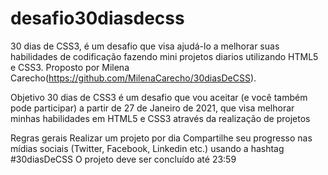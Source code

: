 # desafio30diasdecss
30 dias de CSS3, é um desafio que visa ajudá-lo a melhorar suas habilidades de codificação fazendo mini projetos diarios utilizando HTML5 e CSS3. Proposto por Milena Carecho(https://github.com/MilenaCarecho/30diasDeCSS).

Objetivo
30 dias de CSS3 é um desafio que vou aceitar (e você também pode participar) a partir de 27 de Janeiro de 2021, que visa melhorar minhas habilidades em HTML5 e CSS3 através da realização de projetos

Regras gerais
Realizar um projeto por dia
Compartilhe seu progresso nas mídias sociais (Twitter, Facebook, Linkedin etc.) usando a hashtag #30diasDeCSS
O projeto deve ser concluído até 23:59
